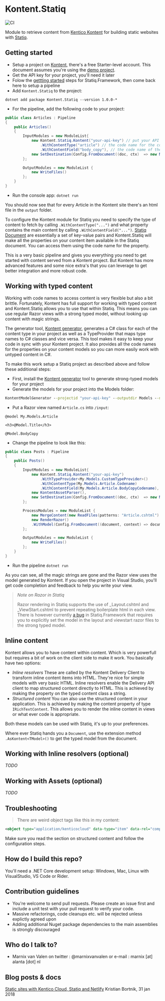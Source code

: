 # Kontent.Statiq

![CI](https://github.com/alanta/Kontent.Statiq/workflows/CI/badge.svg?branch=master)

Module to retrieve content from [Kentico Kontent](https://kontent.ai) for building static websites with [Statiq](https://Statiq.dev).

## Getting started

* Setup a project on [Kontent](https://app.kontent.ai/sign-up), there's a free Starter-level account. 
  This document assumes you're using the [demo project](https://docs.kontent.ai/tutorials/set-up-kontent/projects/manage-projects#a-creating-a-sample-project).
* Get the API key for your project, you'll need it later
* Folow the [gettting started](https://statiq.dev/framework/) steps for Statiq.Framework, then come back here to setup a pipeline
* Add `Kontent.Statiq` to the project:

```dotnet add package Kontent.Statiq --version 1.0.0-*```

* For the pipeline, add the following code to your project:
```c#
public class Articles : Pipeline
{
    public Articles()
    {
        InputModules = new ModuleList{
            new Kontent.Statiq.Kontent("your-api-key") // put your API key here
                .WithContentType("article") // the code name for the content type
                .WithContentField("body_copy"), // the code name of the property containing the main content
            new SetDestination(Config.FromDocument((doc, ctx)  => new NormalizedPath( $"{doc["url_pattern"]}.html"))),
        };

        OutputModules = new ModuleList { 
            new WriteFiles()
        };
    }
}
```
* Run the console app: `dotnet run`

You should now see that for every Article in the Kontent site there's an html file in the `output` folder.

To configure the Kontent module for Statiq you need to specify the type of content to fetch by calling `.WithContentType("...")` and what property contains the main content by calling `.WithContentField("...")`. 
[Statiq Document](https://statiq.dev/framework/documents/) are essentially a set of key-value pairs and Kontent.Statiq will make all the properties on your content item available in the Statiq document.
You can access them using the code name for the property.

This is a very basic pipeline and gives you everything you need to get started with content served from a Kontent project. 
But Kontent has more advanced features and some nice extra's that you can leverage to get better integration and more robust code.

## Working with typed content

Working with code names to access content is very flexible but also a bit brittle. Fortunately, Kontent has full support for working with typed content and Kontent.Statiq allows you to use that within Statiq.
This means you can use regular Razor views with a strong typed model, without looking up content with magic strings.

The generator tool, [Kontent generator](https://github.com/Kentico/kontent-generators-net), generates a C# class for each of the content type in your project as well as a TypeProvider that maps type names to C# classes and vice versa.
This tool makes it easy to keep your code in sync with your Kontent project. It also provides all the code names for the properties on your content models so you can more easily work with untyped content in C#.

To make this work setup a Statiq project as described above and follow these additional steps:

* First, install the [Kontent generator](https://github.com/Kentico/kontent-generators-net) tool to generate strong-typed models for your project
* Generate the models for your project into the Models folder:

```cmd
KontentModelGenerator --projectid "your-api-key" --outputdir Models --namespace My.Models -s true -g true
```

* Put a Razor view named `Article.cs` into `/input`:

```cshtml
@model My.Models.Article

<h3>@Model.Title</h3>

@Model.BodyCopy
```

* Change the pipeline to look like this:

```c#
public class Posts : Pipeline
{
    public Posts()
    {
        InputModules = new ModuleList{
            new Kontent.Statiq.Kontent("your-api-key")
                .WithTypeProvider<My.Models.CustomTypeProvider>()
                .WithContentType(My.Models.Article.Codename)
                .WithContentField(My.Models.Article.BodyCopyCodename),
            new KontentAssetParser(),
            new SetDestination(Config.FromDocument((doc, ctx)  => new NormalizedPath( $"post/{doc[My.Models.Article.UrlPatternCodename]}.html"))),
        };

        ProcessModules = new ModuleList {
            new MergeContent(new ReadFiles(patterns: "Article.cshtml") ),
            new RenderRazor()
            .WithModel(Config.FromDocument((document, context) => document.AsKontent<My.Models.Article>())) // use the stront-typed model for Razor
        };

        OutputModules = new ModuleList { 
            new WriteFiles()
        };
    }
}
```
* Run the pipeline `dotnet run`

As you can see, all the magic strings are gone and the Razor view uses the model generated by Kontent. If you open the project in Visual Studio, you'll get code completion and feedback to help you write your view.

> _Note on Razor in Statiq_
>
> Razor rendering in Statiq supports the use of _Layout.cshtml and _ViewStart.cshtml to prevent repeating boilerplate html in each view. There is however currently [a bug](https://github.com/statiqdev/Statiq.Framework/issues/23) in Statiq.Framework that requires you to explicitly set the model 
> in the layout and viewstart razor files to the strong typed model.

## Inline content

Kontent allows you to have content within content. Which is very powerfull but requires a bit of work on the client side to make it work.
You basically have two options:

* _Inline resolvers_
  These are called by the Kontent Delivery Client to transform inline content items into HTML. They're nice for simple models with very basic HTML.
  Inline resolvers enable the Delivery API client to map structured content directly to HTML. This is achieved by making the property on the typed content class a string.
* _Structured content_
  You can also use the structured content in your application. This is achieved by making the content property of type `IRichTextContent`. This allows you to render the inline content in views or what ever code is appropriate.

Both these models can be used with Statiq, it's up to your preferences.

Where ever Statiq hands you a `Document`, use the extension method `.AsKontent<TModel>()` to get the typed model from the document.

## Working with Inline resolvers (optional)

_TODO_

## Working with Assets (optional)

_TODO_

## Troubleshooting

> There are weird object tags like this in my content: 

```xml
<object type="application/kenticocloud" data-type="item" data-rel="component" data-codename="n2ef9e997_4691_0118_8777_c0ac9cee683b"></object>
```

Make sure you read the section on structured content and follow the configuration steps.

## How do I build this repo?

You'll need a .NET Core development setup: Windows, Mac, Linux with VisualStudio, VS Code or Rider.

## Contribution guidelines

* You're welcome to send pull requests. Please create an issue first and include a unit test with your pull request to verify your code.
* Massive refactorings, code cleanups etc. will be rejected unless explictly agreed upon
* Adding additional Nuget package dependencies to the main assemblies is strongly discouraged

## Who do I talk to?

* Marnix van Valen on twitter : @marnixvanvalen or e-mail : marnix [at] alanta [dot] nl

## Blog posts & docs

[Static sites with Kentico Cloud, Statiq and Netlify](https://www.kenticotricks.com/blog/static-sites-with-kentico-cloud) Kristian Bortnik, 31 jan 2018
